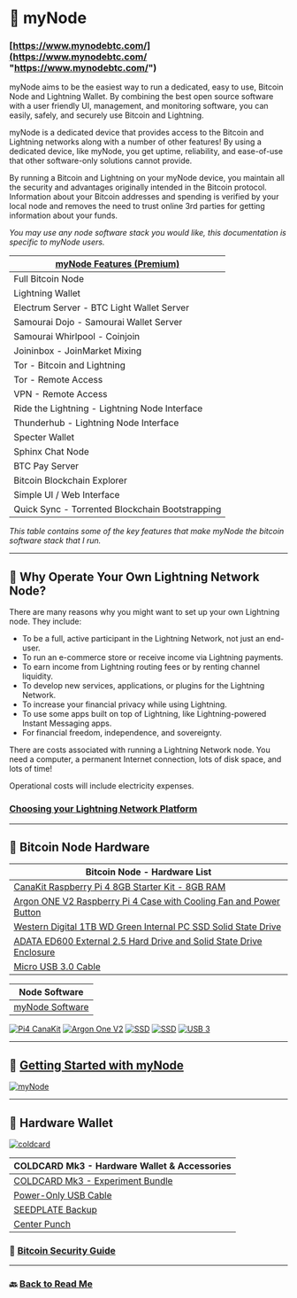 # 🔗 myNode 
### [https://www.mynodebtc.com/](https://www.mynodebtc.com/ "https://www.mynodebtc.com/")

myNode aims to be the easiest way to run a dedicated, easy to use, Bitcoin Node and Lightning Wallet. By combining the best open source software with a user friendly UI, management, and monitoring software, you can easily, safely, and securely use Bitcoin and Lightning.

myNode is a dedicated device that provides access to the Bitcoin and Lightning networks along with a number of other features! By using a dedicated device, like myNode, you get uptime, reliability, and ease-of-use that other software-only solutions cannot provide.

By running a Bitcoin and Lightning on your myNode device, you maintain all the security and advantages originally intended in the Bitcoin protocol. Information about your Bitcoin addresses and spending is verified by your local node and removes the need to trust online 3rd parties for getting information about your funds.

*You may use any node software stack you would like, this documentation is specific to myNode users.*

| [myNode Features (Premium) ](https://mynodebtc.com/products/premium "myNode Features (Premium) ") |
| ------------ |
| Full Bitcoin Node |
| Lightning Wallet  |
| Electrum Server - BTC Light Wallet Server  |
| Samourai Dojo - Samourai Wallet Server |
| Samourai Whirlpool - Coinjoin |
| Joininbox - JoinMarket Mixing |
| Tor - Bitcoin and Lightning |
| Tor - Remote Access |
| VPN - Remote Access |
| Ride the Lightning - Lightning Node Interface |
| Thunderhub - Lightning Node Interface  |
| Specter Wallet |
| Sphinx Chat Node |
| BTC Pay Server |
| Bitcoin Blockchain Explorer |
| Simple UI / Web Interface |
| Quick Sync - Torrented Blockchain Bootstrapping |

*This table contains some of the key features that make myNode the bitcoin software stack that I run.*

------------
## 📌 Why Operate Your Own Lightning Network Node?
There are many reasons why you might want to set up your own Lightning node. They include:

- To be a full, active participant in the Lightning Network, not just an end-user.
- To run an e-commerce store or receive income via Lightning payments.
- To earn income from Lightning routing fees or by renting channel liquidity.
- To develop new services, applications, or plugins for the Lightning Network.
- To increase your financial privacy while using Lightning.
- To use some apps built on top of Lightning, like Lightning-powered Instant Messaging apps.
- For financial freedom, independence, and sovereignty.

There are costs associated with running a Lightning Network node. You need a computer, a permanent Internet connection, lots of disk space, and lots of time!

Operational costs will include electricity expenses.

### [Choosing your Lightning Network Platform](https://github.com/lnbook/lnbook/blob/develop/05_node_operations.asciidoc#choosing-your-platform "Choosing your Lightning Network Platform")
------------

## 🔧 Bitcoin Node Hardware

| Bitcoin Node - Hardware List  |
| ------------ |
| [CanaKit Raspberry Pi 4 8GB Starter Kit - 8GB RAM](https://www.amazon.com/gp/product/B08956GVXN/ "CanaKit Raspberry Pi 4 8GB Starter Kit - 8GB RAM") |
| [Argon ONE V2 Raspberry Pi 4 Case with Cooling Fan and Power Button](https://www.amazon.com/gp/product/B07WP8WC3V/ "Argon ONE V2 Raspberry Pi 4 Case with Cooling Fan and Power Button") |
| [Western Digital 1TB WD Green Internal PC SSD Solid State Drive](https://www.amazon.com/gp/product/B07NNRTTCM/ "Western Digital 1TB WD Green Internal PC SSD Solid State Drive") |
| [ADATA ED600 External 2.5 Hard Drive and Solid State Drive Enclosure](https://www.amazon.com/gp/product/B079DQ4GVZ/ "ADATA ED600 External 2.5 Hard Drive and Solid State Drive Enclosure") |
| [Micro USB 3.0 Cable](https://www.amazon.com/gp/product/B076LSF2L6/ "Micro USB 3.0 Cable") |

| Node Software  |
| ------------ |
| [myNode Software](https://mynodebtc.com/order_now "myNode Software")  |

[![Pi4 CanaKit](https://images-na.ssl-images-amazon.com/images/I/817DclokSqL._AC_SL1500_.jpg "Pi4 CanaKit")](https://images-na.ssl-images-amazon.com/images/I/817DclokSqL._AC_SL1500_.jpg "Pi4 CanaKit")
[![Argon One V2](https://i.imgur.com/B5jMojk.png "Argon One V2")](https://i.imgur.com/B5jMojk.png "Argon One V2")
[![SSD](https://images-na.ssl-images-amazon.com/images/I/81f1uMKgHtL._AC_SL1500_.jpg "SSD")](https://images-na.ssl-images-amazon.com/images/I/81f1uMKgHtL._AC_SL1500_.jpg "SSD")
[![SSD](https://images-na.ssl-images-amazon.com/images/I/71EkqZBJHwL._AC_SL1500_.jpg "SSD")](https://images-na.ssl-images-amazon.com/images/I/71EkqZBJHwL._AC_SL1500_.jpg "SSD")
[![USB 3](https://images-na.ssl-images-amazon.com/images/I/61lIcGnUj8L._AC_SL1200_.jpg "USB 3")](https://images-na.ssl-images-amazon.com/images/I/61lIcGnUj8L._AC_SL1200_.jpg "USB 3")

------------

## 📌 [Getting Started with myNode](https://www.mynodebtc.com/guide/getting_started "Getting Started with myNode")

[![myNode](https://i.imgur.com/fNakm6X.png "myNode")](https://i.imgur.com/fNakm6X.png "myNode")

------------
## 🎲 Hardware Wallet
[![coldcard](https://bitcoinsecurity.guide/coldcard-seedplate-microsd.jpg "coldcard")](https://bitcoinsecurity.guide/coldcard-seedplate-microsd.jpg "coldcard")

| COLDCARD Mk3 - Hardware Wallet & Accessories  |
| ------------ |
| [COLDCARD Mk3 - Experiment Bundle](https://store.coinkite.com/store/coldcard "COLDCARD Mk3") |
| [Power-Only USB Cable](https://store.coinkite.com/store/coldcard "Power-Only USB Cable") |
| [SEEDPLATE Backup](https://store.coinkite.com/store/coldcard "SEEDPLATE Backup") |
| [Center Punch](https://store.coinkite.com/store/coldcard "Center Punch") |

### 📌 [Bitcoin Security Guide](https://bitcoinsecurity.guide/ "Bitcoin Security Guide")

------------

### 🔙 [Back to Read Me](https://github.com/e-corp-sam-sepiol/bitcoin-node/blob/main/README.md "readme")
